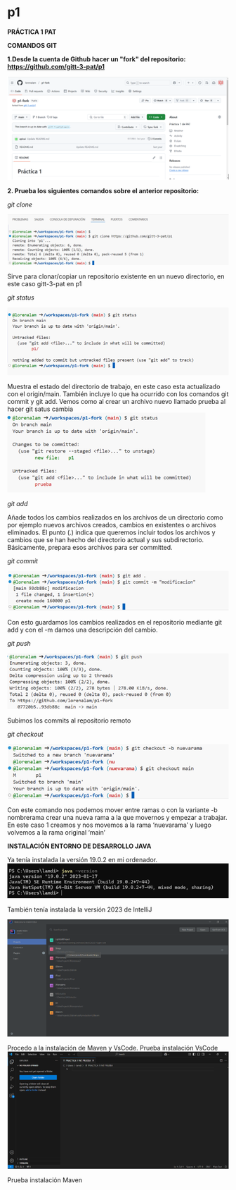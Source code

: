 # p1

**PRÁCTICA 1 PAT**

**COMANDOS GIT**

**1.Desde la cuenta de Github hacer un "fork" del repositorio:  https://github.com/gitt-3-pat/p1**

![Imagen 1](images/Captura%20de%20pantalla%202025-01-26%20232039.png)

**2. Prueba los siguientes comandos sobre el anterior repositorio:**

*git clone*

![Imagen 2](images/Captura%20de%20pantalla%202025-01-26%20232126.png)

 
Sirve para clonar/copiar un repositorio existente en un nuevo directorio, en este caso gitt-3-pat en p1

*git status*

![Imagen 3](images/Captura%20de%20pantalla%202025-01-26%20232311.png)

 
Muestra el estado del directorio de trabajo, en este caso esta actualizado con el origin/main. También incluye lo que ha ocurrido con los comandos git commit y git add.
Vemos como al crear un archivo nuevo llamado prueba al hacer git satus cambia
 ![Imagen 4](images/Captura%20de%20pantalla%202025-01-26%20232337.png)

*git add*

Añade todos los cambios realizados en los archivos de un directorio como por ejemplo nuevos archivos creados, cambios en existentes o archivos eliminados.
El punto (.) indica que queremos incluir todos los archivos y cambios que se han hecho del directorio actual y sus subdirectorio. Básicamente, prepara esos archivos para ser committed.

*git commit*

![Imagen 5](images/Captura%20de%20pantalla%202025-01-26%20232352.png)
 
Con esto guardamos los cambios realizados en el repositorio mediante git add y con el -m damos una descripción del cambio. 

*git push*

 ![Imagen 6](images/Captura%20de%20pantalla%202025-01-26%20232411.png)

Subimos los commits al repositorio remoto 

*git checkout*

![Imagen 7](images/Captura%20de%20pantalla%202025-01-26%20232443.png)

Con este comando nos podemos mover entre ramas o con la variante -b nombrerama crear una nueva rama a la que movernos y empezar a trabajar. En este caso 1 creamos y nos movemos a la rama ‘nuevarama’ y luego volvemos a la rama original ‘main’

**INSTALACIÓN ENTORNO DE DESARROLLO JAVA**

Ya tenía instalada la versión 19.0.2 en mi ordenador.
![Imagen 8](images/Captura%20de%20pantalla%202025-01-26%20232544.png)


También tenía instalada la versión 2023 de IntelliJ

![Imagen 9](images/Captura%20de%20pantalla%202025-01-26%20232606.png)
 
Procedo a la instalación de Maven y VsCode.
Prueba instalación VsCode
![Imagen 10](images/Captura%20de%20pantalla%202025-01-26%20232627.png)

Prueba instalación Maven
 
